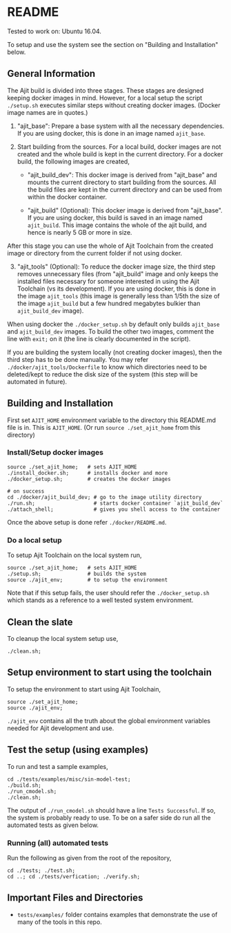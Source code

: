 README
=============
Tested to work on: Ubuntu 16.04.

To setup and use the system see the section
on "Building and Installation" below.


General Information
------------------

The Ajit build is divided into three stages.
These stages are designed keeping docker images in mind.
However, for a local setup the script `./setup.sh` executes
similar steps without creating docker images.
(Docker image names are in quotes.)

1. "ajit\_base":
   Prepare a base system with all the necessary
   dependencies. If you are using docker,
   this is done in an image named `ajit_base`.

2. Start building from the sources. For a local build,
   docker images are not created and the whole build
   is kept in the current directory. For a docker build,
   the following images are created,

    * "ajit\_build\_dev":
      This docker image is derived from "ajit\_base"
      and mounts the current directory to start building
      from the sources. All the build files are kept in the
      current directory and can be used from within the docker
      container.
      
    * "ajit\_build" (Optional):
      This docker image is derived from "ajit\_base".
      If you are using docker, this build is saved
      in an image named `ajit_build`.
      This image contains the whole of the ajit build,
      and hence is nearly 5 GB or more in size.

After this stage you can use the whole of Ajit Toolchain
from the created image or directory from the current folder
if not using docker.

3. "ajit\_tools" (Optional):
   To reduce the docker image size, the third step 
   removes unnecessary files (from "ajit\_build" image 
   and only keeps the installed files necessary for someone interested
   in using the Ajit Toolchain (vs its development).
   If you are using docker, this is done in the image
   `ajit_tools` (this image is generally less than
   1/5th the size of the image `ajit_build` but
   a few hundred megabytes bulkier than `ajit_build_dev` image).

When using docker the `./docker_setup.sh` by default
only builds `ajit_base` and `ajit_build_dev` images.
To build the other two images, comment the line with
`exit;` on it (the line is clearly documented in the script).

If you are building the system locally (not creating docker images),
then the third step has to be done manually.
You may refer `./docker/ajit_tools/Dockerfile` to know
which directories need to be deleted/kept to reduce the 
disk size of the system (this step will be automated in future).


## Building and Installation

First set `AJIT_HOME` environment variable to the
directory this README.md file is in. This is `AJIT_HOME`.
(Or run `source ./set_ajit_home` from this directory)


### Install/Setup docker images

    source ./set_ajit_home;   # sets AJIT_HOME
    ./install_docker.sh;      # installs docker and more
    ./docker_setup.sh;        # creates the docker images 

    # on success
    cd ./docker/ajit_build_dev; # go to the image utility directory
    ./run.sh;                   # starts docker container `ajit_build_dev`
    ./attach_shell;             # gives you shell access to the container

Once the above setup is done refer `./docker/README.md`.


### Do a local setup

To setup Ajit Toolchain on the local system run,

    source ./set_ajit_home;   # sets AJIT_HOME
    ./setup.sh;               # builds the system
    source ./ajit_env;        # to setup the environment

Note that if this setup fails, the user should
refer the `./docker_setup.sh` which stands as a
reference to a well tested system environment.


## Clean the slate

To cleanup the local system setup use,

    ./clean.sh;


## Setup environment to start using the toolchain

To setup the environment to start using Ajit Toolchain,

    source ./set_ajit_home;
    source ./ajit_env;

`./ajit_env` contains all the truth about the global
environment variables needed for Ajit development and use.


## Test the setup (using examples)

To run and test a sample examples,

    cd ./tests/examples/misc/sin-model-test;
    ./build.sh;
    ./run_cmodel.sh;
    ./clean.sh;

The output of `./run_cmodel.sh` should have a line `Tests Successful`.
If so, the system is probably ready to use.
To be on a safer side do run all the automated tests as given below.

### Running (all) automated tests

Run the following as given from the root of the repository,

    cd ./tests; ./test.sh;
    cd ..; cd ./tests/verfication; ./verify.sh;


## Important Files and Directories

* `tests/examples/` folder contains examples that demonstrate the
  use of many of the tools in this repo.


